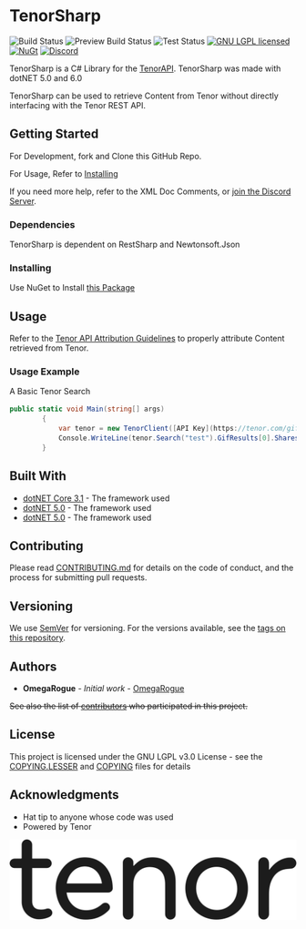 # TenorSharp
![Build Status](https://img.shields.io/github/workflow/status/OmegaRogue/TenorSharp/Release)
![Preview Build Status](https://img.shields.io/github/workflow/status/OmegaRogue/TenorSharp/Release%20Preview)
![Test Status](https://img.shields.io/github/workflow/status/OmegaRogue/TenorSharp/Test)
[![GNU LGPL licensed](https://img.shields.io/github/license/OmegaRogue/TenorSharp)](COPYING.LESSER)
[![NuGt](https://img.shields.io/nuget/v/TenorSharp)](https://www.nuget.org/packages/TenorSharp/)
[![Discord](https://img.shields.io/discord/569206809693257728)](https://discord.gg/sWwzJeG)

TenorSharp is a C# Library for the [TenorAPI](https://tenor.com/gifapi). TenorSharp was made with dotNET 5.0 and 6.0

TenorSharp can be used to retrieve Content from Tenor without directly interfacing with the Tenor REST API.

## Getting Started

For Development, fork and Clone this GitHub Repo.

For Usage, Refer to [Installing](#installing)

If you need more help, refer to the XML Doc Comments, or [join the Discord Server](https://discord.gg/sWwzJeG).

### Dependencies

TenorSharp is dependent on RestSharp and Newtonsoft.Json

### Installing

Use NuGet to Install [this Package](https://www.nuget.org/packages/TenorSharp)

## Usage
Refer to the [Tenor API Attribution Guidelines](https://tenor.com/gifapi/documentation#attribution) to properly attribute Content retrieved from Tenor.

### Usage Example

A Basic Tenor Search

```csharp
public static void Main(string[] args)
		{
			var tenor = new TenorClient([API Key](https://tenor.com/gifapi));
			Console.WriteLine(tenor.Search("test").GifResults[0].Shares);
		}
```

## Built With

* [dotNET Core 3.1](https://dotnet.microsoft.com/download/dotnet-core/3.1) - The framework used
* [dotNET 5.0](https://dotnet.microsoft.com/download/dotnet/5.0) - The framework used
* [dotNET 5.0](https://dotnet.microsoft.com/download/dotnet/6.0) - The framework used


## Contributing

Please read [CONTRIBUTING.md](CONTRIBUTING.md) for details on the code of conduct, and the process for submitting pull requests.

## Versioning

We use [SemVer](http://semver.org/) for versioning. For the versions available, see the [tags on this repository](https://github.com/OmegaRogue/TenorSharp/tags).

## Authors

* **OmegaRogue** - *Initial work* - [OmegaRogue](https://github.com/OmegaRogue)

~~See also the list of [contributors](https://github.com/OmegaRogue/TenorSharp/contributors) who participated in this project.~~

## License

This project is licensed under the GNU LGPL v3.0 License - see the [COPYING.LESSER](COPYING.LESSER) and [COPYING](COPYING) files for details

## Acknowledgments

* Hat tip to anyone whose code was used
* Powered by Tenor

![Tenor](TENOR.png)
